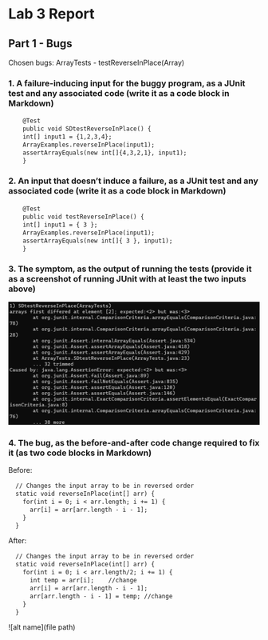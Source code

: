 # Lab 3 Report

## Part 1 - Bugs

Chosen bugs: ArrayTests - testReverseInPlace(Array)

### 1. A failure-inducing input for the buggy program, as a JUnit test and any associated code (write it as a code block in Markdown)
```
	@Test 
	public void SDtestReverseInPlace() {
    int[] input1 = {1,2,3,4};
    ArrayExamples.reverseInPlace(input1);
    assertArrayEquals(new int[]{4,3,2,1}, input1);
	}
```

### 2. An input that doesn’t induce a failure, as a JUnit test and any associated code (write it as a code block in Markdown)
```
	@Test 
	public void testReverseInPlace() {
    int[] input1 = { 3 };
    ArrayExamples.reverseInPlace(input1);
    assertArrayEquals(new int[]{ 3 }, input1);
	}
```

### 3. The symptom, as the output of running the tests (provide it as a screenshot of running JUnit with at least the two inputs above)

![part1.3symtom](part1symptom.png)

### 4. The bug, as the before-and-after code change required to fix it (as two code blocks in Markdown)

Before: 

```
  // Changes the input array to be in reversed order
  static void reverseInPlace(int[] arr) {
    for(int i = 0; i < arr.length; i += 1) {
      arr[i] = arr[arr.length - i - 1];
    }
  }
```

After: 

```
  // Changes the input array to be in reversed order
  static void reverseInPlace(int[] arr) {
    for(int i = 0; i < arr.length/2; i += 1) {
      int temp = arr[i];    //change
      arr[i] = arr[arr.length - i - 1];
      arr[arr.length - i - 1] = temp; //change
    }
  }
```

![alt name](file path)